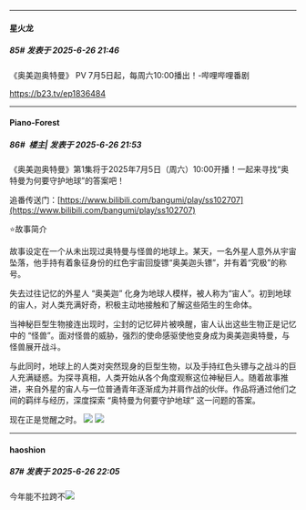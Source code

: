 ﻿
*****

####  星火龙  
##### 85#       发表于 2025-6-26 21:46

《奥美迦奥特曼》 PV 7月5日起，每周六10:00播出！-哔哩哔哩番剧

https://b23.tv/ep1836484


*****

####  Piano-Forest  
##### 86#         楼主| 发表于 2025-6-26 21:53

《奥美迦奥特曼》第1集将于2025年7月5日（周六）10:00开播！一起来寻找“奥特曼为何要守护地球”的答案吧！

追番传送门：[https://www.bilibili.com/bangumi/play/ss102707](https://www.bilibili.com/bangumi/play/ss102707) 

⭐故事简介

故事设定在一个从未出现过奥特曼与怪兽的地球上。某天，一名外星人意外从宇宙坠落，他手持有着象征身份的红色宇宙回旋镖“奥美迦头镖”，并有着“究极”的称号。

失去过往记忆的外星人 “奥美迦” 化身为地球人模样，被人称为“宙人”。初到地球的宙人，对人类充满好奇，积极主动地接触和了解这些陌生的生命体。

当神秘巨型生物接连出现时，尘封的记忆碎片被唤醒，宙人认出这些生物正是记忆中的 “怪兽”。面对怪兽的威胁，强烈的使命感驱使他变身成为奥美迦奥特曼，与怪兽展开战斗。

与此同时，地球上的人类对突然现身的巨型生物，以及手持红色头镖与之战斗的巨人充满疑惑。为探寻真相，人类开始从各个角度观察这位神秘巨人。随着故事推进，来自外星的宙人与一位普通青年逐渐成为并肩作战的伙伴。作品将通过他们之间的羁绊与经历，深度探索 “奥特曼为何要守护地球” 这一问题的答案。

现在正是觉醒之时。 
<img src="https://p.sda1.dev/25/4af8fabdec783b74e15e1c010be36b2b/1000147911.jpg" referrerpolicy="no-referrer">
<img src="https://p.sda1.dev/25/3e4fe1c37f6b002f9b6d391d24d9d7bf/1000148778.jpg" referrerpolicy="no-referrer">


*****

####  haoshion  
##### 87#       发表于 2025-6-26 22:05

今年能不拉跨不<img src="https://static.stage1st.com/image/smiley/face2017/068.png" referrerpolicy="no-referrer">

